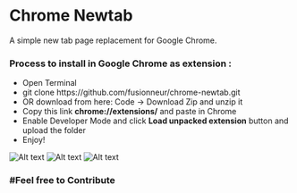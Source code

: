 # Chrome Newtab
A simple new tab page replacement for Google Chrome.


<h3>Process to install in Google Chrome as extension : </h3>
<ul>
<li> Open Terminal</li>
<li> git clone https://github.com/fusionneur/chrome-newtab.git </li>
<li> OR download from here: Code -> Download Zip and unzip it</li>
<li>Copy this link  <strong>chrome://extensions/</strong> and paste in Chrome</li>
<li>Enable Developer Mode and click <strong>Load unpacked extension</strong> button and upload the folder</li>
<li>Enjoy!</li>
</ul>


![Alt text](https://i.imgur.com/PqPvBFW.png "ScreenShot 1")
![Alt text](https://i.imgur.com/qwviUeX.png "ScreenShot 2")
![Alt text](https://i.imgur.com/a3jOtdj.png "ScreenShot 3")

<h3>#Feel free to Contribute<h3>
